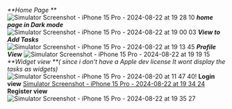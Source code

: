 _**Home Page **_
![Simulator Screenshot - iPhone 15 Pro - 2024-08-22 at 19 28 10](https://github.com/user-attachments/assets/356a30aa-90cb-49e9-871b-ac3f1ec33628)
_**home page in Dark mode**_
![Simulator Screenshot - iPhone 15 Pro - 2024-08-22 at 19 00 03](https://github.com/user-attachments/assets/67e864b0-3473-42c8-8efd-d247dfc175ce)
_**View to Add Tasks**_
![Simulator Screenshot - iPhone 15 Pro - 2024-08-22 at 19 13 45](https://github.com/user-attachments/assets/bcd9bdf4-9cbd-42ba-adba-9d31f41e203d)
_**Profile View**_
![Simulator Screenshot - iPhone 15 Pro - 2024-08-22 at 19 19 15](https://github.com/user-attachments/assets/075720ee-255e-4aea-af7a-7655813b08bc)
_**Widget view **( since i don't have a Apple dev license It wont display the tasks as widgets)_
![Simulator Screenshot - iPhone 15 Pro - 2024-08-20 at 11 47 40](https://github.com/user-attachments/assets/52edfe44-0ec8-4790-8b7d-efc3c1b77c34)!
**Login view**
[Simulator Screenshot - iPhone 15 Pro - 2024-08-22 at 19 34 24](https://github.com/user-attachments/assets/7ca7c924-d14e-47a7-9906-c066049dc2b8)
**Register view**
![Simulator Screenshot - iPhone 15 Pro - 2024-08-22 at 19 35 27](https://github.com/user-attachments/assets/ed4a21ba-ef5e-4468-a47e-0c37528f109c)
